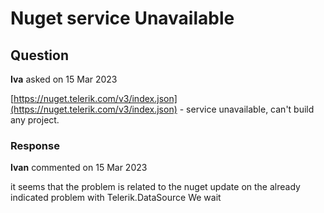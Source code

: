 # Nuget service Unavailable

## Question

**Iva** asked on 15 Mar 2023

[https://nuget.telerik.com/v3/index.json](https://nuget.telerik.com/v3/index.json) - service unavailable, can't build any project.

### Response

**Ivan** commented on 15 Mar 2023

it seems that the problem is related to the nuget update on the already indicated problem with Telerik.DataSource We wait
